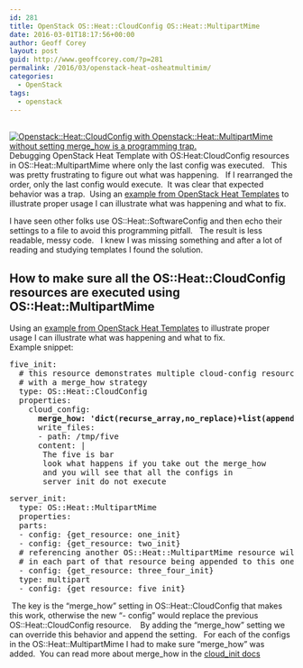 ```yaml
---
id: 281
title: OpenStack OS::Heat::CloudConfig OS::Heat::MultipartMime
date: 2016-03-01T18:17:56+00:00
author: Geoff Corey
layout: post
guid: http://www.geoffcorey.com/?p=281
permalink: /2016/03/openstack-heat-osheatmultimim/
categories:
  - OpenStack
tags:
  - openstack
---
```

<div id="dwa_widget_label_0" class="idw-label pim-mailread-mailcontent" data-dojo-type="dwa.widget.label" data-dojo-attach-point="bodyContent" data-dojo-props="formatter: socmail.common.BodyHtmlFormatter, constraints: { inlineAttachments: this.model.inlineAttachments }, rawHtml: true">
  <p>
     <a href="http://i0.wp.com/www.geoffcorey.com/wp-content/uploads/2016/03/3227890.jpg" rel="attachment wp-att-291"><img class="alignleft wp-image-291 size-medium" src="http://i0.wp.com/www.geoffcorey.com/wp-content/uploads/2016/03/3227890-300x222.jpg?fit=300%2C222" alt="Openstack::Heat::CloudConfig with Openstack::Heat::MultipartMime without setting merge_how is a programming trap." srcset="http://i0.wp.com/www.geoffcorey.com/wp-content/uploads/2016/03/3227890.jpg?resize=300%2C222 300w, http://i0.wp.com/www.geoffcorey.com/wp-content/uploads/2016/03/3227890.jpg?w=491 491w" sizes="(max-width: 300px) 100vw, 300px" data-recalc-dims="1" /></a>Debugging OpenStack Heat Template with OS:Heat:CloudConfig resources in OS::Heat::MultipartMime where only the last config was executed.   This was pretty frustrating to figure out what was happening.   If I rearranged the order, only the last config would execute.  It was clear that expected behavior was a trap.  Using an <a href="http://example from OpenStack Heat Templates" target="_blank">example from OpenStack Heat Templates</a> to illustrate proper usage I can illustrate what was happening and what to fix.
  </p>
</div>

<div dir="ltr">
  I have seen other folks use OS::Heat::SoftwareConfig and then echo their settings to a file to avoid this programming pitfall.   The result is less readable, messy code.   I knew I was missing something and after a lot of reading and studying templates I found the solution.
</div>

<div id="dwa_widget_label_0" class="idw-label pim-mailread-mailcontent" data-dojo-type="dwa.widget.label" data-dojo-attach-point="bodyContent" data-dojo-props="formatter: socmail.common.BodyHtmlFormatter, constraints: { inlineAttachments: this.model.inlineAttachments }, rawHtml: true">
  <div dir="ltr">
  </div>
  
  <h2 dir="ltr">
    How to make sure all the OS::Heat::CloudConfig resources are executed using OS::Heat::MultipartMime
  </h2>
  
  <div dir="ltr">
    Using an <a href="http://example from OpenStack Heat Templates" target="_blank">example from OpenStack Heat Templates</a> to illustrate proper usage I can illustrate what was happening and what to fix.
  </div>
  
  <div dir="ltr">
  </div>
  
  <div dir="ltr">
    Example snippet:
  </div>
  
  <pre dir="ltr">five_init:
  # this resource demonstrates multiple cloud-config resources
  # with a merge_how strategy
  type: OS::Heat::CloudConfig
  properties:
    cloud_config:
      <strong>merge_how: 'dict(recurse_array,no_replace)+list(append)'</strong>
      write_files:
      - path: /tmp/five
      content: |
       The five is bar
       look what happens if you take out the merge_how
       and you will see that all the configs in 
       server_init do not execute
</pre>
  
  <pre dir="ltr">server_init:
  type: OS::Heat::MultipartMime
  properties:
  parts:
  - config: {get_resource: one_init}
  - config: {get_resource: two_init}
  # referencing another OS::Heat::MultipartMime resource will result
  # in each part of that resource being appended to this one.
  - config: {get_resource: three_four_init}
  type: multipart
  - config: {get_resource: five_init}</pre>
  
  <div dir="ltr">
  </div>
  
  <div dir="ltr">
     The key is the &#8220;merge_how&#8221; setting in OS::Heat::CloudConfig that makes this work, otherwise the new &#8220;- config&#8221; would replace the previous OS::Heat::CloudConfig resource.    By adding the &#8220;merge_how&#8221; setting we can override this behavior and append the setting.   For each of the configs in the OS::Heat::MultipartMime I had to make sure &#8220;merge_how&#8221; was added.  You can read more about merge_how in the <a href="http://cloudinit.readthedocs.org/en/latest/topics/merging.html" target="_blank">cloud_init docs</a>
  </div>
  
  <div dir="ltr">
  </div>
</div>